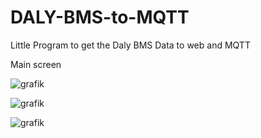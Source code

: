 # DALY-BMS-to-MQTT
Little Program to get the Daly BMS Data to web and MQTT

Main screen

![grafik](https://user-images.githubusercontent.com/44615614/161764521-b4288333-a241-4c8d-ba28-612b5772b1ab.png)


![grafik](https://user-images.githubusercontent.com/44615614/161764632-6a4ec457-971b-418e-b520-6933797cdff0.png)


![grafik](https://user-images.githubusercontent.com/44615614/161764827-db9a57db-34c8-4b62-857a-759bba5c46aa.png)



